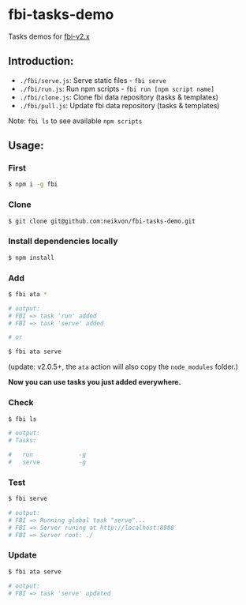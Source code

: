 # fbi-tasks-demo
Tasks demos for [fbi-v2.x](https://github.com/neikvon/fbi)

## Introduction:

- `./fbi/serve.js`: Serve static files - `fbi serve`
- `./fbi/run.js`: Run npm scripts - `fbi run [npm script name]`
- `./fbi/clone.js`: Clone fbi data repository (tasks & templates)
- `./fbi/pull.js`:  Update fbi data repository (tasks & templates)

Note: `fbi ls` to see available `npm scripts`

## Usage:

### First
```bash
$ npm i -g fbi
```

### Clone
```bash
$ git clone git@github.com:neikvon/fbi-tasks-demo.git
```

### Install dependencies locally
```bash
$ npm install
```

### Add
```bash
$ fbi ata *

# output:
# FBI => task 'run' added
# FBI => task 'serve' added

# or

$ fbi ata serve
```
(update: v2.0.5+, the `ata` action will also copy the `node_modules` folder.)

**Now you can use tasks you just added everywhere.**


### Check
```bash
$ fbi ls

# output:
# Tasks:

#   run             -g
#   serve           -g
```

### Test
```bash
$ fbi serve

# output:
# FBI => Running global task "serve"...
# FBI => Server runing at http://localhost:8888
# FBI => Server root: ./
```

### Update
```bash
$ fbi ata serve

# output:
# FBI => task 'serve' updated
```



